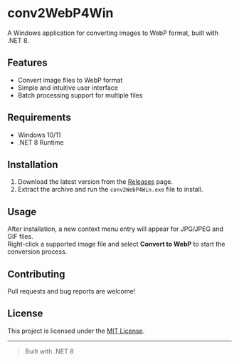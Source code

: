 # conv2WebP4Win

A Windows application for converting images to WebP format, built with .NET 8.

## Features

- Convert image files to WebP format  
- Simple and intuitive user interface  
- Batch processing support for multiple files  

## Requirements

- Windows 10/11  
- .NET 8 Runtime  

## Installation

1. Download the latest version from the [Releases](https://github.com/devLNXStudio/conv2WebP4Win/releases) page.  
2. Extract the archive and run the `conv2WebP4Win.exe` file to install.  

## Usage

After installation, a new context menu entry will appear for JPG/JPEG and GIF files.  
Right-click a supported image file and select **Convert to WebP** to start the conversion process.

## Contributing

Pull requests and bug reports are welcome!

## License

This project is licensed under the [MIT License](LICENSE).

---

> Built with .NET 8
